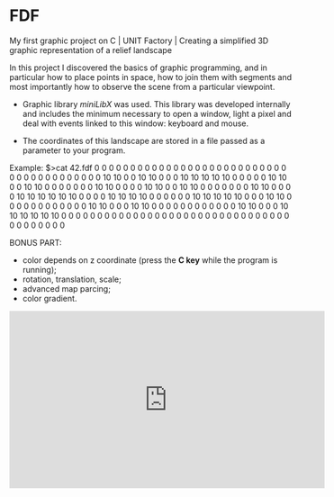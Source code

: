 # FDF
My first graphic project on C | UNIT Factory | Creating a simplified 3D graphic representation of a relief landscape

In this project I discovered the basics of graphic programming, and in particular how to place points in space, how to join them with segments and most importantly how to observe the scene from a particular viewpoint.

- Graphic library *miniLibX*  was used. This library was developed internally and includes the minimum necessary to open a window, light a pixel and deal with events linked to this window: keyboard and mouse.

- The coordinates of this landscape are stored in a file passed as a parameter to your program.

Example:
$>cat 42.fdf
0  0  0  0  0  0  0  0  0  0  0  0  0  0  0  0  0  0  0
0  0  0  0  0  0  0  0  0  0  0  0  0  0  0  0  0  0  0
0  0 10 10  0  0 10 10  0  0  0 10 10 10 10 10  0  0  0
0  0 10 10  0  0 10 10  0  0  0  0  0  0  0 10 10  0  0
0  0 10 10  0  0 10 10  0  0  0  0  0  0  0 10 10  0  0
0  0 10 10 10 10 10 10  0  0  0  0 10 10 10 10  0  0  0
0  0  0 10 10 10 10 10  0  0  0 10 10  0  0  0  0  0  0
0  0  0  0  0  0 10 10  0  0  0 10 10  0  0  0  0  0  0
0  0  0  0  0  0 10 10  0  0  0 10 10 10 10 10 10  0  0
0  0  0  0  0  0  0  0  0  0  0  0  0  0  0  0  0  0  0
0  0  0  0  0  0  0  0  0  0  0  0  0  0  0  0  0  0  0

BONUS PART:
- color depends on z coordinate (press the **С key** while the program is running);
- rotation, translation, scale;
- advanced map parcing;
- color gradient.

<iframe width="560" height="315" src="https://www.youtube.com/embed/iYTB0YsdWOk" frameborder="0" allow="accelerometer; autoplay; encrypted-media; gyroscope; picture-in-picture" allowfullscreen></iframe>
